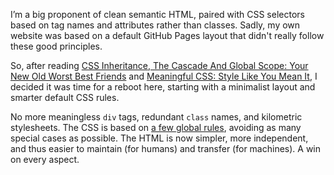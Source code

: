 ---
---

I’m a big proponent of clean semantic HTML, paired with CSS selectors based on tag names and attributes rather than classes. Sadly, my own website was based on a default GitHub Pages layout that didn't really follow these good principles.

So, after reading [CSS Inheritance, The Cascade And Global Scope: Your New Old Worst Best Friends](https://www.smashingmagazine.com/2016/11/css-inheritance-cascade-global-scope-new-old-worst-best-friends/) and [Meaningful CSS: Style Like You Mean It](http://alistapart.com/article/meaningful-css-style-like-you-mean-it/), I decided it was time for a reboot here, starting with a minimalist layout and smarter default CSS rules.

No more meaningless `div` tags, redundant `class` names, and kilometric stylesheets. The CSS is based on [a few global rules](/assets/stylesheets/typewriter.css), avoiding as many special cases as possible. The HTML is now simpler, more independent, and thus easier to maintain (for humans) and transfer (for machines). A win on every aspect.